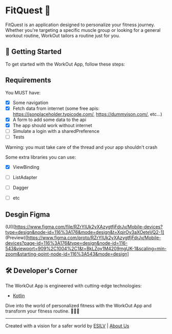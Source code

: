 # FitQuest 💪

FitQuest is an application designed to personalize your fitness journey. Whether you're targeting a specific muscle group or looking for a general workout routine, WorkOut tailors a routine just for you.

## 🚀 Getting Started

To get started with the WorkOut App, follow these steps:

## Requirements

You MUST have:
- [x] Some navigation
- [x] Fetch data from internet (some free apis: https://jsonplaceholder.typicode.com/, https://dummyjson.com/, etc...)
- [x] A form to add some data to the api
- [x] The app should work without internet
- [ ] Simulate a login with a sharedPreference
- [ ] Tests

Warning: you must take care of the thread and your app shouldn't crash

Some extra libraries you can use:
- [x] ViewBinding
- [ ] ListAdapter
- [ ] Dagger
- [ ] etc


## Desgin Figma

(UI)[https://www.figma.com/file/RZrYIUk2yXAzygtfjFdrJv/Mobile-devices?type=design&node-id=116%3A176&mode=design&t=XqjrOy3aXOeteVQ2-1]
(Preview)[https://www.figma.com/proto/RZrYIUk2yXAzygtfjFdrJv/Mobile-devices?page-id=116%3A176&type=design&node-id=116-543&viewport=909%2C1004%2C1&t=BkLZoy1M4209mgUK-1&scaling=min-zoom&starting-point-node-id=116%3A543&mode=design]

## 🛠️ Developer's Corner

The WorkOut App is engineered with cutting-edge technologies:

- [Kotlin](https://kotlinlang.org/)

Dive into the world of personalized fitness with the WorkOut App and transform your fitness routine. 🏋️‍♀️✨

---

Created with a vision for a safer world by [ESILV](https://www.esilv.fr/) | [About Us](Documentation/about-us.md)
